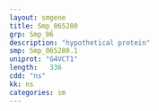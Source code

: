 ```yaml
---
layout: smgene
title: Smp_065280
grp: Smp_06
description: "hypothetical protein"
smp: Smp_065280.1
uniprot: "G4VCT1"
length:   336
cdd: "ns"
kk: ns
categories: sm
---
```

